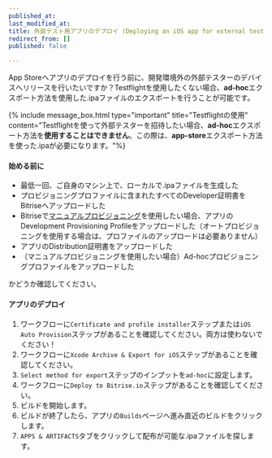```yaml
---
published_at:
last_modified_at:
title: 外部テスト用アプリのデプロイ (Deploying an iOS app for external testing)
redirect_from: []
published: false

---
```

App Storeへアプリのデプロイを行う前に、開発環境外の外部テスターのデバイスへリリースを行いたいですか？Testflightを使用したくない場合、**ad-hoc**エクスポート方法を使用した.ipaファイルのエクスポートを行うことが可能です。

{% include message_box.html type="important" title="Testflightの使用" content="Testflightを使って外部テスターを招待したい場合、**ad-hoc**エクスポート方法を**使用することはできません**。この際は、**app-store**エクスポート方法を使った.ipaが必要になります。"%}

#### 始める前に

* 最低一回、ご自身のマシン上で、ローカルで.ipaファイルを生成した
* プロビジョニングプロファイルに含まれたすべてのDeveloper証明書をBitriseへアップロードした
* Bitriseで[マニュアルプロビジョニング](/code-signing/ios-code-signing/ios-manual-provisioning/)を使用したい場合、アプリのDevelopment Provisioning Profileをアップロードした（オートプロビジョニングを使用する場合は、プロファイルのアップロードは必要ありません）
* アプリのDistribution証明書をアップロードした
* （マニュアルプロビジョニングを使用したい場合）Ad-hocプロビジョニングプロファイルをアップロードした

かどうか確認してください。

#### アプリのデプロイ

1. ワークフローに`Certificate and profile installer`ステップまたは`iOS Auto Provision`ステップがあることを確認してください。両方は使わないでください！
2. ワークフローに`Xcode Archive & Export for iOS`ステップがあることを確認してください。
3. `Select method for export`ステップのインプットを`ad-hoc`に設定します。
4. ワークフローに`Deploy to Bitrise.io`ステップがあることを確認してください。
5. ビルドを開始します。
6. ビルドが終了したら、アプリの`Builds`ページへ進み直近のビルドをクリックします。
7. `APPS & ARTIFACTS`タブをクリックして配布が可能な.ipaファイルを探します。